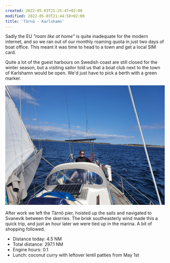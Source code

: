 ```yaml
---
created: 2022-05-03T21:25:47+02:00
modified: 2022-05-03T21:44:58+02:00
title: 'Tärnö - Karlshamn'
---
```


Sadly the EU _"roam like at home"_ is quite inadequate for the modern internet, and so we ran out of our monthly roaming quota in just two days of boat office. This meant it was time to head to a town and get a local SIM card.

Quite a lot of the guest harbours on Swedish coast are still closed for the winter season, but a visiting sailor told us that a boat club next to the town of Karlshamn would be open. We'd just have to pick a berth with a green marker.

![Sailing between the skerries](../2022/5359e08f3722be696a4ae887cf7e7829.jpg) 

After work we left the Tärnö pier, hoisted up the sails and navigated to Svanevik between the skerries. The brisk southeasterly wind made this a quick trip, and just an hour later we were tied up in the marina. A bit of shopping followed.

* Distance today: 4.5 NM
* Total distance: 297.1 NM
* Engine hours: 0.1
* Lunch: coconut curry with leftover lentil patties from May 1st
